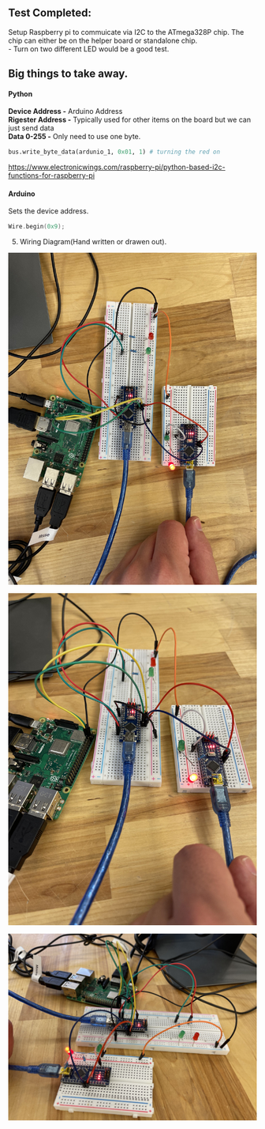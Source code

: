 ## Test Completed:
Setup Raspberry pi to commuicate via I2C to the ATmega328P chip. The chip can either be on the helper board or standalone chip.  
    - Turn on two different LED would be a good test.  
    

## Big things to take away.

#### Python
**Device Address -** Arduino Address  
**Rigester Address -** Typically used for other items on the board but we can just send data  
**Data 0-255 -** Only need to use one byte.  
```python
bus.write_byte_data(ardunio_1, 0x01, 1) # turning the red on
```

https://www.electronicwings.com/raspberry-pi/python-based-i2c-functions-for-raspberry-pi

#### Arduino
Sets the device address.
```C++
Wire.begin(0x9);
```

5. Wiring Diagram(Hand written or drawen out).

![Wiring Breadboard](images/1.jpg)

![Wiring Breadboard](images/2.jpg)

![Wiring Breadboard](images/3.jpg)
